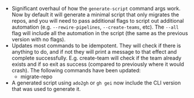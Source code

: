 - Significant overhaul of how the `generate-script` command args work. Now by default it will generate a minimal script that only migrates the repos, and you will need to pass additional flags to script out additional automation (e.g. `--rewire-pipelines`, `--create-teams`, etc). The `--all` flag will include all the automation in the script (the same as the previous version with no flags).
- Updates most commands to be idempotent. They will check if there is anything to do, and if not they will print a message to that effect and complete successfully. E.g. create-team will check if the team already exists and if so exit as success (compared to previously where it would crash). The following commands have been updated:
  - migrate-repo
- A generated script using `ado2gh` or `gh gei` now include the CLI version that was used to generate it.

